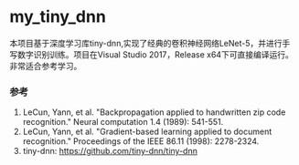 # my_tiny_dnn
本项目基于深度学习库tiny-dnn,实现了经典的卷积神经网络LeNet-5，并进行手写数字识别训练。项目在Visual Studio 2017，Release x64下可直接编译运行。非常适合参考学习。

### 参考
1. LeCun, Yann, et al. "Backpropagation applied to handwritten zip code recognition." Neural computation 1.4 (1989): 541-551.
2. LeCun, Yann, et al. "Gradient-based learning applied to document recognition." Proceedings of the IEEE 86.11 (1998): 2278-2324.
3. tiny-dnn: https://github.com/tiny-dnn/tiny-dnn
